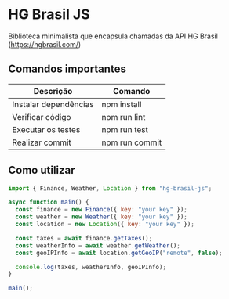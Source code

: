 # HG Brasil JS

Biblioteca minimalista que encapsula chamadas da API HG Brasil (https://hgbrasil.com/)

## Comandos importantes

| Descrição             | Comando        |
| --------------------- | -------------- |
| Instalar dependências | npm install    |
| Verificar código      | npm run lint   |
| Executar os testes    | npm run test   |
| Realizar commit       | npm run commit |

## Como utilizar

```js
import { Finance, Weather, Location } from "hg-brasil-js";

async function main() {
  const finance = new Finance({ key: "your key" });
  const weather = new Weather({ key: "your key" });
  const location = new Location({ key: "your key" });

  const taxes = await finance.getTaxes();
  const weatherInfo = await weather.getWeather();
  const geoIPInfo = await location.getGeoIP("remote", false);

  console.log(taxes, weatherInfo, geoIPInfo);
}

main();
```
